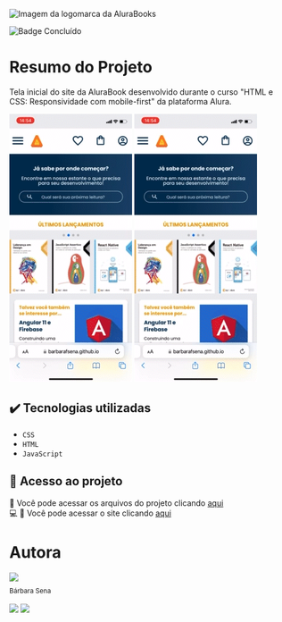 ![Imagem da logomarca da AluraBooks](https://user-images.githubusercontent.com/104398945/212738393-51d4265b-756c-4b0c-b179-b4e0dccdf2be.png)

![Badge Concluído](http://img.shields.io/static/v1?label=STATUS&message=CONCLUÍDO&color=GREEN&style=for-the-badge)
<h1>Resumo do Projeto</h1>
<p> Tela inicial do site da AluraBook desenvolvido durante o curso "HTML e CSS: Responsividade com mobile-first" da plataforma Alura. </p>

<img src="gif-alura-books-mobile.gif">

<img src="gif-alura-books-mobile.gif">

## ✔️ Tecnologias utilizadas

- ``CSS``
- ``HTML``
- ``JavaScript``

## 📁 Acesso ao projeto
📁 Você pode acessar os arquivos do projeto clicando [aqui](https://github.com/barbarafsena/alura-books.git) <br>
💻 📱 Você pode acessar o site clicando [aqui](https://barbarafsena.github.io/alura-books/)

# Autora
 <img src="https://avatars.githubusercontent.com/u/104398945?v=4" width=115><br><sub>Bárbara Sena</sub>
 <br><br>
[<img src="https://cdn.jsdelivr.net/gh/devicons/devicon/icons/linkedin/linkedin-original-wordmark.svg" width=50>](https://www.linkedin.com/in/barbarafsena/) 
[<img src="https://cdn.jsdelivr.net/gh/devicons/devicon/icons/github/github-original-wordmark.svg" width=50>](https://github.com/barbarafsena)


